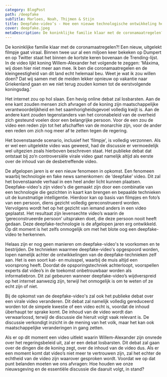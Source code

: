 ```yaml
---
category: BlogPost
path: /deepfake
subTitle: Marloes, Noah, Thijmen & Stijn
title: Deepfake-video’s - Hoe een nieuwe technologische ontwikkeling het publieke debat voor altijd zou kunnen veranderen  
cover: deepfake.jpeg
metaDescription: De koninklijke familie klaar met de coronamaatregelen?! Een nieuw, uitgelekt filmpje gaat viraal. Binnen twee uur al een miljoen keer bekeken op Dumpert en op Twitter staat het binnen de kortste keren bovenaan de Trending-lijst. 
---
```


De koninklijke familie klaar met de coronamaatregelen?! Een nieuw, uitgelekt filmpje gaat viraal. Binnen twee uur al een miljoen keer bekeken op Dumpert en op Twitter staat het binnen de kortste keren bovenaan de Trending-lijst. In de video lijkt koning Willem-Alexander het volgende te zeggen: 'Máxima, wij doen hier niet meer aan mee. Ik ben die coronamaatregelen en de kleingeestigheid van dit land echt helemaal beu. Weet je wat ik zou willen doen? Dat wij samen met de meiden lekker opnieuw op vakantie naar Griekenland gaan en we niet terug zouden komen tot de eerstvolgende koningsdag.’   
 
Het internet zou op hol slaan. Een hevig online debat zal losbarsten. Aan de ene kant zouden mensen zich afvragen of de koning zijn maatschappelijke verantwoordelijkheid en het saamhorigheidsgevoel volledig kwijt is. Aan de andere kant zouden tegenstanders van het coronabeleid van de overheid zich gesteund voelen door een belangrijke persoon. Voor de een zou de video een reden zijn tot het afschaffen van de monarchie zijn, voor de ander een reden om zich nog meer af te zetten tegen de regering.   

Het bovenstaande scenario, inclusief het ‘filmpje’, is volledig verzonnen. Als er wel een uitgelekte video was geweest, had de discussie er vermoedelijk wel uitgezien zoals hierboven beschreven staat. Het publieke debat dat ontstaat bij zo’n controversiële virale video gaat namelijk altijd als eerste over de inhoud van de desbetreffende video.  

De afgelopen jaren is er een nieuw fenomeen in opkomst. Een fenomeen waarbij technologie en fake news samenkomen: de ‘deepfake’ video. Dit zal het bovenstaande verhaal in een heel ander licht kunnen plaatsen. Deepfake-video's zijn video's die gemaakt zijn door een combinatie van een technologie die gezichten in kaart kan brengen en bepaalde technieken uit de kunstmatige intelligentie. Hierdoor kan op basis van filmpjes en foto’s van een persoon, diens gezicht volledig gereconstrueerd worden. Vervolgens wordt het op het gezicht van iemand anders in een video geplaatst. Het resultaat zijn levensechte video’s waarin de ‘gereconstrueerde persoon’ uitspraken doet, die deze persoon nooit heeft gedaan. Deze deepfake-technologie is de afgelopen jaren erg ontwikkeld. Op dit moment is het zelfs onmogelijk om met het blote oog een deepfake-video te herkennen.   

Helaas zijn er nog geen manieren om deepfake-video's te voorkomen en te bestrijden. De technieken waarmee deepfake-video's opgespoord worden, lopen namelijk achter de ontwikkelingen van de deepfake-technieken zelf aan. Het is een soort kat- en muisspel, waarbij de muis altijd een voorsprong heeft.   Doordat de opsporingstechniek achterloopt, voorspellen experts dat video’s in de toekomst onbetrouwbaar worden als informatiebron. Dit zal gebeuren wanneer deepfake-video’s wijdverspreid op het internet aanwezig zijn, terwijl het onmogelijk is om te weten of ze echt zijn of niet.  
 
Bij de opkomst van de deepfake-video's zal ook het publieke debat over een virale video veranderen. Dit debat zal namelijk volledig gereduceerd worden tot de simpele kwestie of een video echt is, voordat de inhoud überhaupt ter sprake komt. De inhoud van de video wordt dan verwaarloosd, terwijl de discussie die hieruit volgt vaak relevant is. De discussie verkondigt inzicht in de mening van het volk, maar het kan ook maatschappelijke veranderingen in gang zetten.   

Als er op dit moment een video uitlekt waarin Willem-Alexander zijn onvrede over het regeringsbeleid uit, zal er een debat losbarsten. Dit debat zal gaan over de dingen die de koning zegt, over de inhoud van de video dus. Als er een moment komt dat video’s niet meer te vertrouwen zijn, zal het echter de echtheid van de video zijn waarover gesproken wordt. Voordat we op dat punt belanden moeten we ons afvragen: Hoe houden we onze nieuwsgeving en de essentiële discussie die daaruit volgt, in stand?    
 